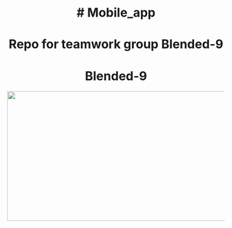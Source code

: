 <h1 align="center"># Mobile_app</h1>
<h1 align="center">Repo for teamwork group Blended-9</h1>

<h1 align="center">Blended-9</h1>

<div align="center">
  <img src="https://media.giphy.com/media/dWesBcTLavkZuG35MI/giphy.gif" width="600" height="300"/>
</div>
